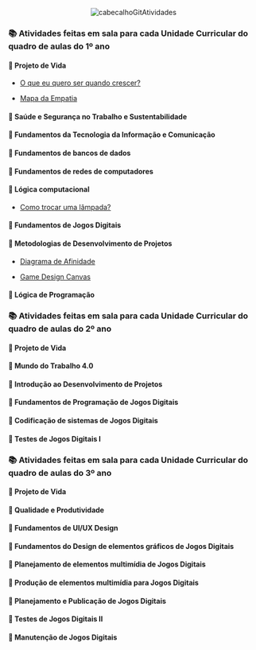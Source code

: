 <div align="center">

![cabecalhoGitAtividades](https://github.com/user-attachments/assets/967d4405-4878-4ffa-97a4-eb953656db46)

</div>

### 📚 Atividades feitas em sala para cada Unidade Curricular do quadro de aulas do 1º ano

#### 📖 Projeto de Vida

- [O que eu quero ser quando crescer?](https://github.com/brunamota/ProgramacaoDeJogosDigitais/blob/main/Arquivos/Atividade%20-%20O%20que%20eu%20quero%20ser%20quando%20crescer.pdf)

- [Mapa da Empatia](https://github.com/brunamota/ProgramacaoDeJogosDigitais/blob/main/Arquivos/Atividade%20Mapa%20da%20Empatia.pdf)

#### 📖 Saúde e Segurança no Trabalho e Sustentabilidade

#### 📖 Fundamentos da Tecnologia da Informação e Comunicação

#### 📖 Fundamentos de bancos de dados

#### 📖 Fundamentos de redes de computadores

#### 📖 Lógica computacional

- [Como trocar uma lâmpada?](https://github.com/brunamota/ProgramacaoDeJogosDigitais/blob/main/Arquivos/Atividade%20-%20Como%20trocar%20uma%20l%C3%A2mpada.pdf)

#### 📖 Fundamentos de Jogos Digitais

#### 📖 Metodologias de Desenvolvimento de Projetos

- [Diagrama de Afinidade](https://github.com/brunamota/ProgramacaoDeJogosDigitais/blob/main/Arquivos/Atividade%20-%20Diagrama%20de%20Afinidade.pdf)

- [Game Design Canvas](https://github.com/brunamota/ProgramacaoDeJogosDigitais/blob/main/Arquivos/Atividade%20-%20Game%20Design%20Canvas.pdf)

#### 📖 Lógica de Programação

### 📚 Atividades feitas em sala para cada Unidade Curricular do quadro de aulas do 2º ano

#### 📖 Projeto de Vida

#### 📖 Mundo do Trabalho 4.0

#### 📖 Introdução ao Desenvolvimento de Projetos

#### 📖 Fundamentos de Programação de Jogos Digitais 

#### 📖 Codificação de sistemas de Jogos Digitais

#### 📖 Testes de Jogos Digitais I

### 📚 Atividades feitas em sala para cada Unidade Curricular do quadro de aulas do 3º ano

#### 📖 Projeto de Vida

#### 📖 Qualidade e Produtividade

#### 📖 Fundamentos de UI/UX Design

#### 📖 Fundamentos do Design de elementos gráficos de Jogos Digitais

#### 📖 Planejamento de elementos multimídia de Jogos Digitais

#### 📖 Produção de elementos multimídia para Jogos Digitais

#### 📖 Planejamento e Publicação de Jogos Digitais

#### 📖 Testes de Jogos Digitais II

#### 📖 Manutenção de Jogos Digitais
